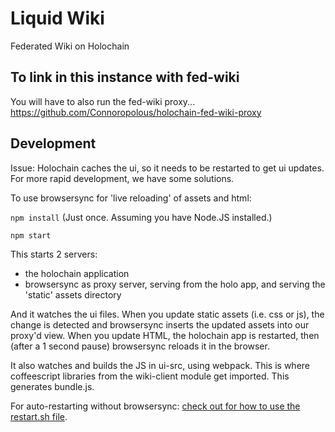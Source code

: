 # Liquid Wiki

Federated Wiki on Holochain

## To link in this instance with fed-wiki

You will have to also run the fed-wiki proxy... https://github.com/Connoropolous/holochain-fed-wiki-proxy

## Development

Issue: Holochain caches the ui, so it needs to be restarted to get ui updates. For more rapid development, we have some solutions.

To use browsersync for 'live reloading' of assets and html:

`npm install` (Just once. Assuming you have Node.JS installed.)

`npm start`

This starts 2 servers:

- the holochain application
- browsersync as proxy server, serving from the holo app, and serving the 'static' assets directory

And it watches the ui files. When you update static assets (i.e. css or js), the change is detected and browsersync inserts the updated assets into our proxy'd view. When you update HTML, the holochain app is restarted, then (after a 1 second pause) browsersync reloads it in the browser.

It also watches and builds the JS in ui-src, using webpack. This is where coffeescript libraries from the wiki-client module get imported. This generates bundle.js.

For auto-restarting without browsersync: [check out for how to use the restart.sh file][autorestart].

[autorestart]: https://developer.holochain.org/webserver_auto_restart
